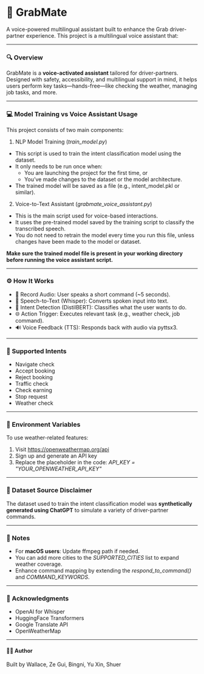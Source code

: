 # 🚖 GrabMate
A voice-powered multilingual assistant built to enhance the Grab driver-partner experience.
This project is a multilingual voice assistant that:

---

### 🔍 Overview
GrabMate is a **voice-activated assistant** tailored for driver-partners. Designed with safety, accessibility, and multilingual support in mind, it helps users perform key tasks—hands-free—like checking the weather, managing job tasks, and more.

---

### 💻 Model Training vs Voice Assistant Usage

This project consists of two main components:

1. NLP Model Training (_train_model.py_)
- This script is used to train the intent classification model using the dataset.
- It only needs to be run once when:
  - You are launching the project for the first time, or
  - You’ve made changes to the dataset or the model architecture.
- The trained model will be saved as a file (e.g., intent_model.pkl or similar).

2. Voice-to-Text Assistant (_grabmate_voice_assistant.py_)
- This is the main script used for voice-based interactions.
- It uses the pre-trained model saved by the training script to classify the transcribed speech.
- You do not need to retrain the model every time you run this file, unless changes have been made to the model or dataset.

__Make sure the trained model file is present in your working directory before running the voice assistant script.__

---

### ⚙️ How It Works

- 🎤 Record Audio: User speaks a short command (~5 seconds).
- 📝 Speech-to-Text (Whisper): Converts spoken input into text.
- 🤖 Intent Detection (DistilBERT): Classifies what the user wants to do.
- 🌐 Action Trigger: Executes relevant task (e.g., weather check, job command).
- 🔊 Voice Feedback (TTS): Responds back with audio via pyttsx3.

---

### 🧠 Supported Intents

- Navigate check
- Accept booking
- Reject booking
- Traffic check
- Check earning
- Stop request
- Weather check

---

### 🔐 Environment Variables

To use weather-related features:
1. Visit https://openweathermap.org/api
2. Sign up and generate an API key
3. Replace the placeholder in the code: _API_KEY = "YOUR_OPENWEATHER_API_KEY"_

---

### 🧪 Dataset Source Disclaimer

The dataset used to train the intent classification model was **synthetically generated using ChatGPT** to simulate a variety of driver-partner commands.

---

### 📌 Notes

- For **macOS users**: Update ffmpeg path if needed.
- You can add more cities to the _SUPPORTED_CITIES_ list to expand weather coverage.
- Enhance command mapping by extending the _respond_to_command()_ and _COMMAND_KEYWORDS_.

---

### 🤝 Acknowledgments

- OpenAI for Whisper
- HuggingFace Transformers
- Google Translate API
- OpenWeatherMap

---

#### 👨‍💻 Author

Built by Wallace, Ze Gui, Bingni, Yu Xin, Shuer
